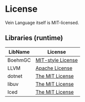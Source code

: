 # License


Vein Language itself is MIT-licensed.


## Libraries (runtime)

| LibName | License |
| ------- | ------- |
| BoehmGC | [MIT-style License](https://github.com/ivmai/bdwgc/blob/master/LICENSE) |
| LLVM    | [Apache License](https://github.com/llvm/llvm-project/blob/main/LICENSE.TXT) |
| dotnet  | [The MIT License](https://github.com/dotnet/runtime/blob/main/LICENSE.TXT)  |
| libuv   | [The MIT License](https://github.com/libuv/libuv/blob/master/LICENSE)  |
| Iced    | [The MIT License](https://github.com/icedland/iced/blob/master/LICENSE.txt) |